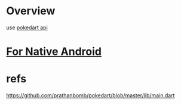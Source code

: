 # Overview

use [pokedart api](https://github.com/prathanbomb/pokedart)


# [For Native Android](https://github.com/LeoAndo/andorid-pokekotlin-samples)

# refs
https://github.com/prathanbomb/pokedart/blob/master/lib/main.dart<br>

